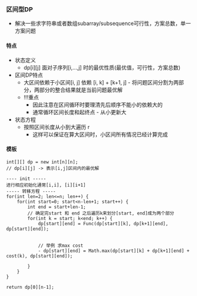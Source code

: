 ### 区间型DP
- 解决一些求字符串或者数组subarray/subsequence可行性，方案总数，单一方案问题
#### 特点
- 状态定义
    - dp[i][j] 面对子序列[i,...,j] 时的最优性质(最优值，可行性，方案总数)
- 区间DP特点
    - 大区间依赖于小区间[i, j] 依赖 [i, k] + [k+1, j] - 将问题区间分割为两部分，两部分的整合结果就是当前问题最优解
    - !!!重点
        - 因此注意在区间循环时要理清先后顺序不能小的依赖大的
        - 通常循环区间长度和起终点 - 从小更新大
- 状态方程
    - 按照区间长度从小到大遍历 r
        - 这样可以保证在算大区间时，小区间所有情况已经计算完成

#### 模板

```
int[][] dp = new int[n][n];
// dp[i][j] -> 表示[i,j]区间内的最优解

---- init -----
进行相应初始化通常[i,i], [i][i+1]
----- 转移方程 -----
for(int len=2; len<=n; len++) {
    for(int start=0; start<n-len+1; start++) {
        int end = start+len-1;
        // 确定完start 和 end 之后遍历k来划分[start, end]成为两个部分
        for(int k = start; k<end; k++) {
            dp[start][end] = Func(dp[start][k], dp[k+1][end], dp[start][end]);


            // 举例 求max cost
            - dp[start][end] = Math.max(dp[start][k] + dp[k+1][end] + cost(k), dp[start][end]);
        
        }
    }
}

return dp[0][n-1];

```
